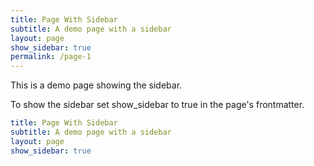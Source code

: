 ```yaml
---
title: Page With Sidebar
subtitle: A demo page with a sidebar
layout: page
show_sidebar: true
permalink: /page-1
---
```


This is a demo page showing the sidebar.

To show the sidebar set show_sidebar to true in the page's frontmatter.

```yml
title: Page With Sidebar
subtitle: A demo page with a sidebar
layout: page
show_sidebar: true
```